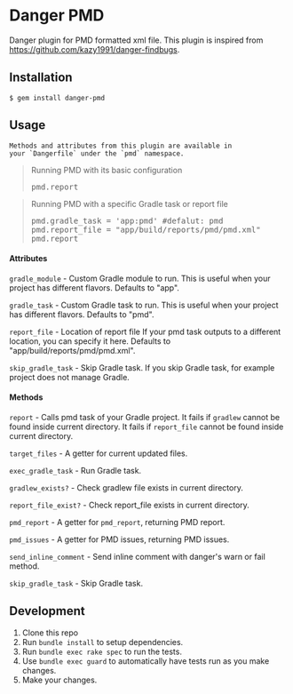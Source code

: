 # Danger PMD

Danger plugin for PMD formatted xml file. This plugin is inspired from https://github.com/kazy1991/danger-findbugs.

## Installation

    $ gem install danger-pmd

## Usage

    Methods and attributes from this plugin are available in
    your `Dangerfile` under the `pmd` namespace.

<blockquote>Running PMD with its basic configuration
<pre>
pmd.report
</pre>
</blockquote>

<blockquote>Running PMD with a specific Gradle task or report file
<pre>
pmd.gradle_task = 'app:pmd' #defalut: pmd
pmd.report_file = "app/build/reports/pmd/pmd.xml"
pmd.report
</pre>
</blockquote>

#### Attributes

`gradle_module` - Custom Gradle module to run.
This is useful when your project has different flavors.
Defaults to "app".

`gradle_task` - Custom Gradle task to run.
This is useful when your project has different flavors.
Defaults to "pmd".

`report_file` - Location of report file
If your pmd task outputs to a different location, you can specify it here.
Defaults to "app/build/reports/pmd/pmd.xml".

`skip_gradle_task` - Skip Gradle task.
If you skip Gradle task, for example project does not manage Gradle.

#### Methods

`report` - Calls pmd task of your Gradle project.
It fails if `gradlew` cannot be found inside current directory.
It fails if `report_file` cannot be found inside current directory.

`target_files` - A getter for current updated files.

`exec_gradle_task` - Run Gradle task.

`gradlew_exists?` - Check gradlew file exists in current directory.

`report_file_exist?` - Check report_file exists in current directory.

`pmd_report` - A getter for `pmd_report`, returning PMD report.

`pmd_issues` - A getter for PMD issues, returning PMD issues.

`send_inline_comment` - Send inline comment with danger's warn or fail method.

`skip_gradle_task` - Skip Gradle task.

## Development

1. Clone this repo
2. Run `bundle install` to setup dependencies.
3. Run `bundle exec rake spec` to run the tests.
4. Use `bundle exec guard` to automatically have tests run as you make changes.
5. Make your changes.
